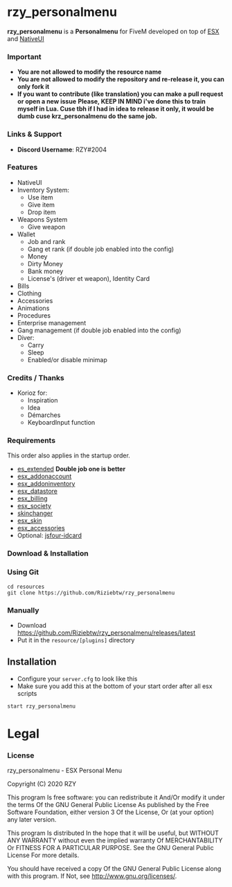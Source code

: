 # rzy_personalmenu
**rzy_personalmenu** is a **Personalmenu** for FiveM developed on top of [ESX](https://github.com/ESX-Org/es_extended) and [NativeUI](https://github.com/FrazzIe/NativeUILua)

### Important
- **You are not allowed to modify the resource name**
- **You are not allowed to modify the repository and re-release it, you can only fork it**
- **If you want to contribute (like translation) you can make a pull request or open a new issue**
**Please, KEEP IN MIND i've done this to train myself in Lua. Cuse tbh if I had in idea to release it only, it would be dumb cuse krz_personalmenu do the same job.**

### Links & Support
- **Discord Username**: RZY#2004


### Features
- NativeUI
- Inventory System:
    - Use item
    - Give item
    - Drop item
- Weapons System
    - Give weapon
- Wallet
    - Job and rank
    - Gang et rank (if double job enabled into the config)
    - Money
    - Dirty Money
    - Bank money
    - License's (driver et weapon), Identity Card
- Bills
- Clothing
- Accessories
- Animations
- Procedures
- Enterprise management
- Gang management (if double job enabled into the config)
- Diver:
    - Carry
    - Sleep
    - Enabled/or disable minimap

### Credits / Thanks
- Korioz for:
    - Inspiration
    - Idea
    - Démarches
    - KeyboardInput function

### Requirements
This order also applies in the startup order.

- [es_extended](https://github.com/ESX-Org/es_extended) **Double job one is better**
- [esx_addonaccount](https://github.com/ESX-Org/esx_addonaccount)
- [esx_addoninventory](https://github.com/ESX-Org/esx_addoninventory)
- [esx_datastore](https://github.com/ESX-Org/esx_datastore)
- [esx_billing](https://github.com/ESX-Org/esx_billing)
- [esx_society](https://github.com/ESX-Org/esx_society)
- [skinchanger](https://github.com/ESX-Org/skinchanger)
- [esx_skin](https://github.com/ESX-Org/esx_skin)
- [esx_accessories](https://github.com/ESX-Org/esx_accessories)
- Optional: [jsfour-idcard](https://github.com/jonassvensson4/jsfour-idcard)

### Download & Installation

### Using Git

```
cd resources
git clone https://github.com/Riziebtw/rzy_personalmenu
```

### Manually
- Download https://github.com/Riziebtw/rzy_personalmenu/releases/latest
- Put it in the `resource/[plugins]` directory

## Installation
- Configure your `server.cfg` to look like this
- Make sure you add this at the bottom of your start order after all esx scripts

```
start rzy_personalmenu
```
# Legal
### License
rzy_personalmenu - ESX Personal Menu

Copyright (C) 2020 RZY

This program Is free software: you can redistribute it And/Or modify it under the terms Of the GNU General Public License As published by the Free Software Foundation, either version 3 Of the License, Or (at your option) any later version.

This program Is distributed In the hope that it will be useful, but WITHOUT ANY WARRANTY without even the implied warranty Of MERCHANTABILITY Or FITNESS FOR A PARTICULAR PURPOSE. See the GNU General Public License For more details.

You should have received a copy Of the GNU General Public License along with this program. If Not, see http://www.gnu.org/licenses/.
